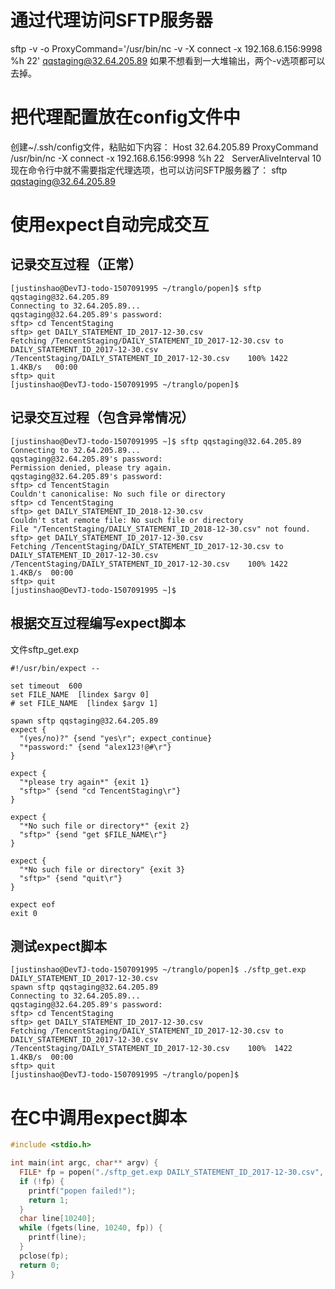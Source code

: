 # 通过代理访问SFTP服务器
sftp -v -o ProxyCommand='/usr/bin/nc -v -X connect  -x 192.168.6.156:9998 %h 22' qqstaging@32.64.205.89
如果不想看到一大堆输出，两个-v选项都可以去掉。

# 把代理配置放在config文件中
创建~/.ssh/config文件，粘贴如下内容：
Host 32.64.205.89
    ProxyCommand        /usr/bin/nc -X connect -x 192.168.6.156:9998 %h 22
    ServerAliveInterval 10
现在命令行中就不需要指定代理选项，也可以访问SFTP服务器了：
sftp qqstaging@32.64.205.89

# 使用expect自动完成交互
## 记录交互过程（正常）
```
[justinshao@DevTJ-todo-1507091995 ~/tranglo/popen]$ sftp qqstaging@32.64.205.89
Connecting to 32.64.205.89...
qqstaging@32.64.205.89's password: 
sftp> cd TencentStaging
sftp> get DAILY_STATEMENT_ID_2017-12-30.csv
Fetching /TencentStaging/DAILY_STATEMENT_ID_2017-12-30.csv to DAILY_STATEMENT_ID_2017-12-30.csv
/TencentStaging/DAILY_STATEMENT_ID_2017-12-30.csv    100% 1422    1.4KB/s   00:00
sftp> quit
[justinshao@DevTJ-todo-1507091995 ~/tranglo/popen]$
```
## 记录交互过程（包含异常情况）
```
[justinshao@DevTJ-todo-1507091995 ~]$ sftp qqstaging@32.64.205.89
Connecting to 32.64.205.89...
qqstaging@32.64.205.89's password: 
Permission denied, please try again.
qqstaging@32.64.205.89's password: 
sftp> cd TencentStagin
Couldn't canonicalise: No such file or directory
sftp> cd TencentStaging
sftp> get DAILY_STATEMENT_ID_2018-12-30.csv 
Couldn't stat remote file: No such file or directory
File "/TencentStaging/DAILY_STATEMENT_ID_2018-12-30.csv" not found.
sftp> get DAILY_STATEMENT_ID_2017-12-30.csv 
Fetching /TencentStaging/DAILY_STATEMENT_ID_2017-12-30.csv to DAILY_STATEMENT_ID_2017-12-30.csv
/TencentStaging/DAILY_STATEMENT_ID_2017-12-30.csv    100% 1422  1.4KB/s  00:00
sftp> quit
[justinshao@DevTJ-todo-1507091995 ~]$
```
## 根据交互过程编写expect脚本
文件sftp_get.exp
```shell
#!/usr/bin/expect --

set timeout  600
set FILE_NAME  [lindex $argv 0]
# set FILE_NAME  [lindex $argv 1]

spawn sftp qqstaging@32.64.205.89
expect {
  "(yes/no)?" {send "yes\r"; expect_continue}
  "*password:" {send "alex123!@#\r"}
}

expect {
  "*please try again*" {exit 1}
  "sftp>" {send "cd TencentStaging\r"}
}

expect {
  "*No such file or directory*" {exit 2}
  "sftp>" {send "get $FILE_NAME\r"}
}

expect {
  "*No such file or directory" {exit 3}
  "sftp>" {send "quit\r"}
}

expect eof
exit 0
```
## 测试expect脚本
```
[justinshao@DevTJ-todo-1507091995 ~/tranglo/popen]$ ./sftp_get.exp DAILY_STATEMENT_ID_2017-12-30.csv
spawn sftp qqstaging@32.64.205.89
Connecting to 32.64.205.89...
qqstaging@32.64.205.89's password: 
sftp> cd TencentStaging
sftp> get DAILY_STATEMENT_ID_2017-12-30.csv
Fetching /TencentStaging/DAILY_STATEMENT_ID_2017-12-30.csv to DAILY_STATEMENT_ID_2017-12-30.csv
/TencentStaging/DAILY_STATEMENT_ID_2017-12-30.csv    100%  1422    1.4KB/s  00:00    
sftp> quit
[justinshao@DevTJ-todo-1507091995 ~/tranglo/popen]$ 
```

# 在C中调用expect脚本
```c++
#include <stdio.h>

int main(int argc, char** argv) {
  FILE* fp = popen("./sftp_get.exp DAILY_STATEMENT_ID_2017-12-30.csv", "r");
  if (!fp) {
    printf("popen failed!");
    return 1;
  }
  char line[10240];
  while (fgets(line, 10240, fp)) {
    printf(line);
  }
  pclose(fp);
  return 0;
}
```
